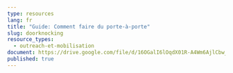 ```yaml
---
type: resources
lang: fr
title: "Guide: Comment faire du porte-à-porte"
slug: doorknocking
resource_types:
  - outreach-et-mobilisation
document: https://drive.google.com/file/d/16OGalI6lOqdX01R-A4Wm6AjlCbw_RZNT/view?usp=sharing
published: true
---
```


